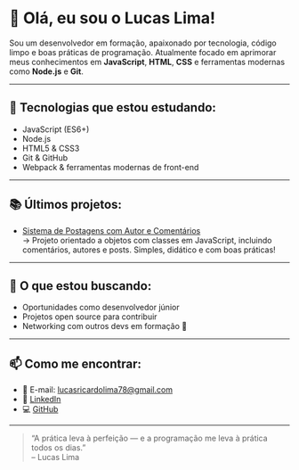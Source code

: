 # 👋 Olá, eu sou o Lucas Lima!

Sou um desenvolvedor em formação, apaixonado por tecnologia, código limpo e boas práticas de programação. Atualmente focado em aprimorar meus conhecimentos em **JavaScript**, **HTML**, **CSS** e ferramentas modernas como **Node.js** e **Git**.

---

## 🚀 Tecnologias que estou estudando:

- JavaScript (ES6+)
- Node.js
- HTML5 & CSS3
- Git & GitHub
- Webpack & ferramentas modernas de front-end

---

## 📚 Últimos projetos:

- [Sistema de Postagens com Autor e Comentários](https://github.com/LLucaaa/exercicio-19)  
  → Projeto orientado a objetos com classes em JavaScript, incluindo comentários, autores e posts. Simples, didático e com boas práticas!

---

## 📌 O que estou buscando:

- Oportunidades como desenvolvedor júnior
- Projetos open source para contribuir
- Networking com outros devs em formação 🚀

---

## 📫 Como me encontrar:

- 📧 E-mail: lucasricardolima78@gmail.com
- 💼 [LinkedIn](https://www.linkedin.com/in/lucas-lima-0b789116a/)
- 💻 [GitHub](https://github.com/LLucaaa)

---

> “A prática leva à perfeição — e a programação me leva à prática todos os dias.”  
> – Lucas Lima

